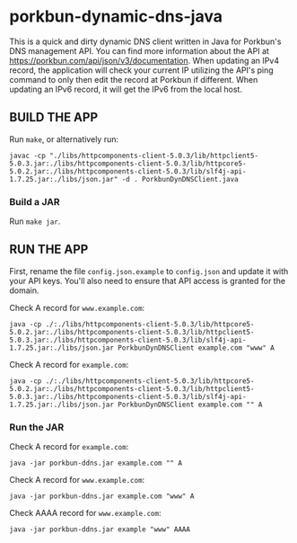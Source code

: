 # porkbun-dynamic-dns-java

This is a quick and dirty dynamic DNS client written in Java for Porkbun's DNS management API. You can find more information about the API at https://porkbun.com/api/json/v3/documentation.
When updating an IPv4 record, the application will check your current IP utilizing the API's ping command to only then edit the record at Porkbun if different. When updating an IPv6 record, it will get the IPv6 from the local host.

## BUILD THE APP

Run `make`, or alternatively run:
```
javac -cp "./libs/httpcomponents-client-5.0.3/lib/httpclient5-5.0.3.jar:./libs/httpcomponents-client-5.0.3/lib/httpcore5-5.0.2.jar:./libs/httpcomponents-client-5.0.3/lib/slf4j-api-1.7.25.jar:./libs/json.jar" -d . PorkbunDynDNSClient.java
```
### Build a JAR
Run `make jar`.

## RUN THE APP

First, rename the file `config.json.example` to `config.json` and update it with your API keys. You'll also need to ensure that API access is granted for the domain.

Check A record for `www.example.com`:
```
java -cp ./:./libs/httpcomponents-client-5.0.3/lib/httpcore5-5.0.2.jar:./libs/httpcomponents-client-5.0.3/lib/httpclient5-5.0.3.jar:./libs/httpcomponents-client-5.0.3/lib/slf4j-api-1.7.25.jar:./libs/json.jar PorkbunDynDNSClient example.com "www" A
```

Check A record for `example.com`:
```
java -cp ./:./libs/httpcomponents-client-5.0.3/lib/httpcore5-5.0.2.jar:./libs/httpcomponents-client-5.0.3/lib/httpclient5-5.0.3.jar:./libs/httpcomponents-client-5.0.3/lib/slf4j-api-1.7.25.jar:./libs/json.jar PorkbunDynDNSClient example.com "" A
```
### Run the JAR

Check A record for `example.com`:
```
java -jar porkbun-ddns.jar example.com "" A
```

Check A record for `www.example.com`:
```
java -jar porkbun-ddns.jar example.com "www" A
```

Check AAAA record for `www.example.com`:
```
java -jar porkbun-ddns.jar example "www" AAAA
```
